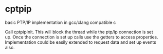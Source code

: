 # cptpip
basic PTP/IP implementation in gcc/clang compatible c

Call cptpipInit.
This will block the thread while the ptp/ip connection is set up.
Once the connection is set up calls use the getters to access properties.
Implementation could be easily extended to request data and set up events also.
